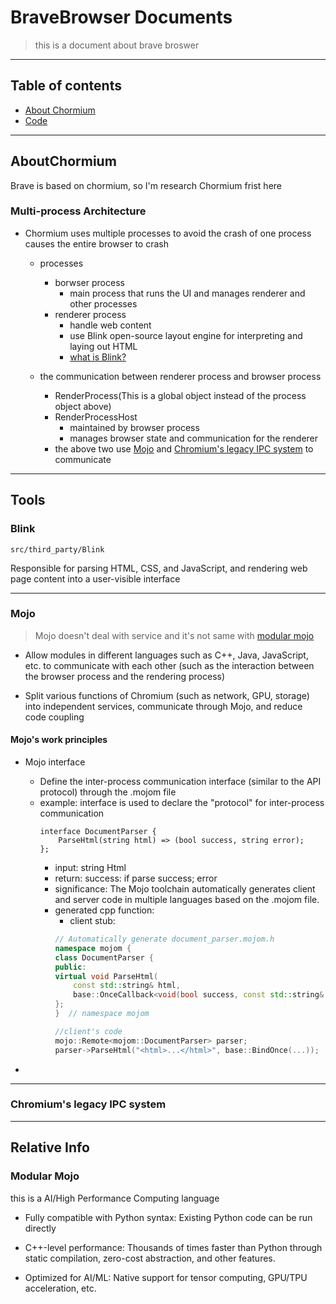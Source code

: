 # BraveBrowser Documents

> this is a document about brave broswer

---

## Table of contents

- [About Chormium](#aboutchormium)
- [Code](#tools)

---

## AboutChormium
Brave is based on chormium, so I'm research Chormium frist here

### Multi-process Architecture

- Chormium uses multiple processes to avoid the crash of one process causes the entire browser to crash
    - processes
        - borwser process
            -  main process that runs the UI and manages renderer and other processes
        - renderer process
            -  handle web content
            - use Blink open-source layout engine for interpreting and laying out HTML
            - [what is Blink?](#blink)
                
    - the communication between renderer process and browser process
        - RenderProcess(This is a global object instead of the process object above)
        - RenderProcessHost
            - maintained by browser process
            - manages browser state and communication for the renderer
        - the above two use [Mojo](#mojo) and [Chromium's legacy IPC system](#chromiums-legacy-ipc-system) to communicate

---



## Tools

### Blink

    src/third_party/Blink

Responsible for parsing HTML, CSS, and JavaScript, and rendering web page content into a user-visible interface

---

### Mojo
> Mojo doesn't deal with service
> and it's not same with [modular mojo](#modular-mojo)

- Allow modules in different languages ​​such as C++, Java, JavaScript, etc. to communicate with each other (such as the interaction between the browser process and the rendering process)

- Split various functions of Chromium (such as network, GPU, storage) into independent services, communicate through Mojo, and reduce code coupling

#### Mojo's work principles

- Mojo interface
    - Define the inter-process communication interface (similar to the API protocol) through the .mojom file
    - example: interface is used to declare the "protocol" for inter-process communication
        ```mojom
        interface DocumentParser {
            ParseHtml(string html) => (bool success, string error);
        };
        ```
        - input: string Html
        - return: success: if parse success; error 
        - significance: The Mojo toolchain automatically generates client and server code in multiple languages ​​based on the .mojom file.
        - generated cpp function:
            - client stub: 
            ```cpp
            // Automatically generate document_parser.mojom.h
            namespace mojom {
            class DocumentParser {
            public:
            virtual void ParseHtml(
                const std::string& html,
                base::OnceCallback<void(bool success, const std::string& error)> callback) = 0;
            };
            }  // namespace mojom

            //client's code
            mojo::Remote<mojom::DocumentParser> parser;  
            parser->ParseHtml("<html>...</html>", base::BindOnce(...));
            ```
        
- 
    
---

### Chromium's legacy IPC system

---

## Relative Info

### Modular Mojo
this is a AI/High Performance Computing language

- Fully compatible with Python syntax: Existing Python code can be run directly

- C++-level performance: Thousands of times faster than Python through static compilation, zero-cost abstraction, and other features.

- Optimized for AI/ML: Native support for tensor computing, GPU/TPU acceleration, etc.